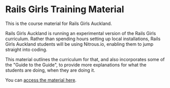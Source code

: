 Rails Girls Training Material
======================

This is the course material for Rails Girls Auckland.

Rails Girls Auckland is running an experimental version of the Rails Girls curriculum. Rather than spending hours setting up local installations, Rails Girls Auckland students will be using Nitrous.io, enabling them to jump straight into coding.

This material outlines the curriculum for that, and also incorporates some of the "Guide to the Guide", to provide more explanations for what the students are doing, when they are doing it.

You can [access the material here](http://natdudley.github.io/railsgirlspresentation).
